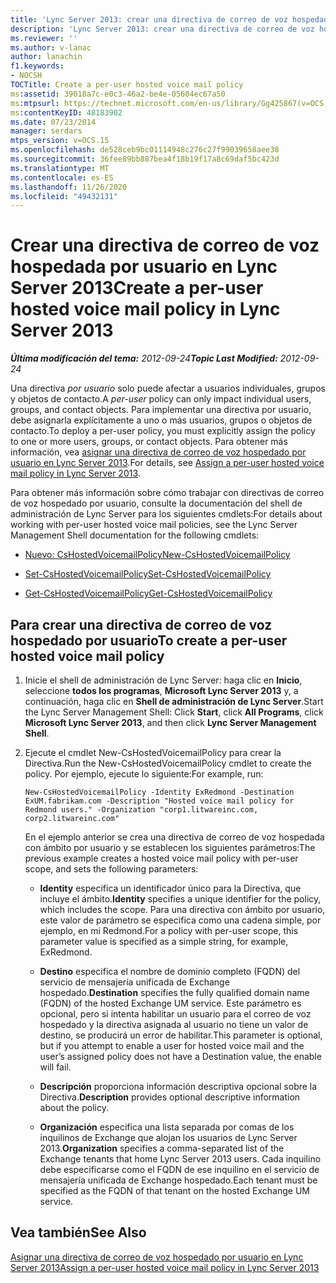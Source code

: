 ```yaml
---
title: 'Lync Server 2013: crear una directiva de correo de voz hospedado por usuario'
description: 'Lync Server 2013: crear una directiva de correo de voz hospedado por cada usuario.'
ms.reviewer: ''
ms.author: v-lanac
author: lanachin
f1.keywords:
- NOCSH
TOCTitle: Create a per-user hosted voice mail policy
ms:assetid: 39018a7c-e0c3-46a2-be4e-05604ec67a50
ms:mtpsurl: https://technet.microsoft.com/en-us/library/Gg425867(v=OCS.15)
ms:contentKeyID: 48183902
ms.date: 07/23/2014
manager: serdars
mtps_version: v=OCS.15
ms.openlocfilehash: de528ceb9bc01114948c276c27f99039658aee38
ms.sourcegitcommit: 36fee89bb887bea4f18b19f17a8c69daf5bc423d
ms.translationtype: MT
ms.contentlocale: es-ES
ms.lasthandoff: 11/26/2020
ms.locfileid: "49432131"
---
```

# <a name="create-a-per-user-hosted-voice-mail-policy-in-lync-server-2013"></a><span data-ttu-id="239ec-103">Crear una directiva de correo de voz hospedada por usuario en Lync Server 2013</span><span class="sxs-lookup"><span data-stu-id="239ec-103">Create a per-user hosted voice mail policy in Lync Server 2013</span></span>

<div data-xmlns="http://www.w3.org/1999/xhtml">

<div class="topic" data-xmlns="http://www.w3.org/1999/xhtml" data-msxsl="urn:schemas-microsoft-com:xslt" data-cs="https://msdn.microsoft.com/">

<div data-asp="https://msdn2.microsoft.com/asp">



</div>

<div id="mainSection">

<div id="mainBody"><span data-ttu-id="239ec-104">

<span> </span></span><span class="sxs-lookup"><span data-stu-id="239ec-104">

<span> </span></span></span>

<span data-ttu-id="239ec-105">_**Última modificación del tema:** 2012-09-24_</span><span class="sxs-lookup"><span data-stu-id="239ec-105">_**Topic Last Modified:** 2012-09-24_</span></span>

<span data-ttu-id="239ec-106">Una directiva *por usuario* solo puede afectar a usuarios individuales, grupos y objetos de contacto.</span><span class="sxs-lookup"><span data-stu-id="239ec-106">A *per-user* policy can only impact individual users, groups, and contact objects.</span></span> <span data-ttu-id="239ec-107">Para implementar una directiva por usuario, debe asignarla explícitamente a uno o más usuarios, grupos o objetos de contacto.</span><span class="sxs-lookup"><span data-stu-id="239ec-107">To deploy a per-user policy, you must explicitly assign the policy to one or more users, groups, or contact objects.</span></span> <span data-ttu-id="239ec-108">Para obtener más información, vea [asignar una directiva de correo de voz hospedado por usuario en Lync Server 2013](lync-server-2013-assign-a-per-user-hosted-voice-mail-policy.md).</span><span class="sxs-lookup"><span data-stu-id="239ec-108">For details, see [Assign a per-user hosted voice mail policy in Lync Server 2013](lync-server-2013-assign-a-per-user-hosted-voice-mail-policy.md).</span></span>

<span data-ttu-id="239ec-109">Para obtener más información sobre cómo trabajar con directivas de correo de voz hospedado por usuario, consulte la documentación del shell de administración de Lync Server para los siguientes cmdlets:</span><span class="sxs-lookup"><span data-stu-id="239ec-109">For details about working with per-user hosted voice mail policies, see the Lync Server Management Shell documentation for the following cmdlets:</span></span>

  - [<span data-ttu-id="239ec-110">Nuevo: CsHostedVoicemailPolicy</span><span class="sxs-lookup"><span data-stu-id="239ec-110">New-CsHostedVoicemailPolicy</span></span>](https://docs.microsoft.com/powershell/module/skype/New-CsHostedVoicemailPolicy)

  - [<span data-ttu-id="239ec-111">Set-CsHostedVoicemailPolicy</span><span class="sxs-lookup"><span data-stu-id="239ec-111">Set-CsHostedVoicemailPolicy</span></span>](https://docs.microsoft.com/powershell/module/skype/Set-CsHostedVoicemailPolicy)

  - [<span data-ttu-id="239ec-112">Get-CsHostedVoicemailPolicy</span><span class="sxs-lookup"><span data-stu-id="239ec-112">Get-CsHostedVoicemailPolicy</span></span>](https://docs.microsoft.com/powershell/module/skype/Get-CsHostedVoicemailPolicy)

<div>

## <a name="to-create-a-per-user-hosted-voice-mail-policy"></a><span data-ttu-id="239ec-113">Para crear una directiva de correo de voz hospedado por usuario</span><span class="sxs-lookup"><span data-stu-id="239ec-113">To create a per-user hosted voice mail policy</span></span>

1.  <span data-ttu-id="239ec-114">Inicie el shell de administración de Lync Server: haga clic en **Inicio**, seleccione **todos los programas**, **Microsoft Lync Server 2013** y, a continuación, haga clic en **Shell de administración de Lync Server**.</span><span class="sxs-lookup"><span data-stu-id="239ec-114">Start the Lync Server Management Shell: Click **Start**, click **All Programs**, click **Microsoft Lync Server 2013**, and then click **Lync Server Management Shell**.</span></span>

2.  <span data-ttu-id="239ec-115">Ejecute el cmdlet New-CsHostedVoicemailPolicy para crear la Directiva.</span><span class="sxs-lookup"><span data-stu-id="239ec-115">Run the New-CsHostedVoicemailPolicy cmdlet to create the policy.</span></span> <span data-ttu-id="239ec-116">Por ejemplo, ejecute lo siguiente:</span><span class="sxs-lookup"><span data-stu-id="239ec-116">For example, run:</span></span>
    
        New-CsHostedVoicemailPolicy -Identity ExRedmond -Destination ExUM.fabrikam.com -Description "Hosted voice mail policy for Redmond users." -Organization "corp1.litwareinc.com, corp2.litwareinc.com"
    
    <span data-ttu-id="239ec-117">En el ejemplo anterior se crea una directiva de correo de voz hospedada con ámbito por usuario y se establecen los siguientes parámetros:</span><span class="sxs-lookup"><span data-stu-id="239ec-117">The previous example creates a hosted voice mail policy with per-user scope, and sets the following parameters:</span></span>
    
      - <span data-ttu-id="239ec-118">**Identity** especifica un identificador único para la Directiva, que incluye el ámbito.</span><span class="sxs-lookup"><span data-stu-id="239ec-118">**Identity** specifies a unique identifier for the policy, which includes the scope.</span></span> <span data-ttu-id="239ec-119">Para una directiva con ámbito por usuario, este valor de parámetro se especifica como una cadena simple, por ejemplo, en mi Redmond.</span><span class="sxs-lookup"><span data-stu-id="239ec-119">For a policy with per-user scope, this parameter value is specified as a simple string, for example, ExRedmond.</span></span>
    
      - <span data-ttu-id="239ec-120">**Destino** especifica el nombre de dominio completo (FQDN) del servicio de mensajería unificada de Exchange hospedado.</span><span class="sxs-lookup"><span data-stu-id="239ec-120">**Destination** specifies the fully qualified domain name (FQDN) of the hosted Exchange UM service.</span></span> <span data-ttu-id="239ec-121">Este parámetro es opcional, pero si intenta habilitar un usuario para el correo de voz hospedado y la directiva asignada al usuario no tiene un valor de destino, se producirá un error de habilitar.</span><span class="sxs-lookup"><span data-stu-id="239ec-121">This parameter is optional, but if you attempt to enable a user for hosted voice mail and the user’s assigned policy does not have a Destination value, the enable will fail.</span></span>
    
      - <span data-ttu-id="239ec-122">**Descripción** proporciona información descriptiva opcional sobre la Directiva.</span><span class="sxs-lookup"><span data-stu-id="239ec-122">**Description** provides optional descriptive information about the policy.</span></span>
    
      - <span data-ttu-id="239ec-123">**Organización** especifica una lista separada por comas de los inquilinos de Exchange que alojan los usuarios de Lync Server 2013.</span><span class="sxs-lookup"><span data-stu-id="239ec-123">**Organization** specifies a comma-separated list of the Exchange tenants that home Lync Server 2013 users.</span></span> <span data-ttu-id="239ec-124">Cada inquilino debe especificarse como el FQDN de ese inquilino en el servicio de mensajería unificada de Exchange hospedado.</span><span class="sxs-lookup"><span data-stu-id="239ec-124">Each tenant must be specified as the FQDN of that tenant on the hosted Exchange UM service.</span></span>

</div>

<div>

## <a name="see-also"></a><span data-ttu-id="239ec-125">Vea también</span><span class="sxs-lookup"><span data-stu-id="239ec-125">See Also</span></span>


[<span data-ttu-id="239ec-126">Asignar una directiva de correo de voz hospedado por usuario en Lync Server 2013</span><span class="sxs-lookup"><span data-stu-id="239ec-126">Assign a per-user hosted voice mail policy in Lync Server 2013</span></span>](lync-server-2013-assign-a-per-user-hosted-voice-mail-policy.md)  
  

<span data-ttu-id="239ec-127"></div>

</div>

<span> </span>

</div>

</div>

</span><span class="sxs-lookup"><span data-stu-id="239ec-127"></div>

</div>

<span> </span>

</div>

</div>

</span></span></div>

